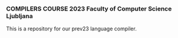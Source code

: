 ### COMPILERS COURSE 2023 Faculty of Computer Science Ljubljana

This is a repository for our prev23 language compiler. 
